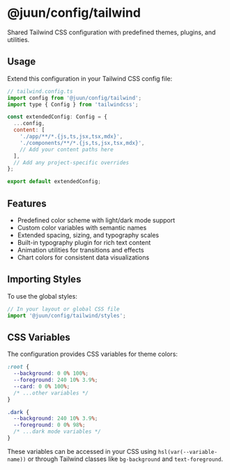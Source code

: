 # @juun/config/tailwind

Shared Tailwind CSS configuration with predefined themes, plugins, and utilities.

## Usage

Extend this configuration in your Tailwind CSS config file:

```js
// tailwind.config.ts
import config from '@juun/config/tailwind';
import type { Config } from 'tailwindcss';

const extendedConfig: Config = {
  ...config,
  content: [
    './app/**/*.{js,ts,jsx,tsx,mdx}',
    './components/**/*.{js,ts,jsx,tsx,mdx}',
    // Add your content paths here
  ],
  // Add any project-specific overrides
};

export default extendedConfig;
```

## Features

- Predefined color scheme with light/dark mode support
- Custom color variables with semantic names
- Extended spacing, sizing, and typography scales
- Built-in typography plugin for rich text content
- Animation utilities for transitions and effects
- Chart colors for consistent data visualizations

## Importing Styles

To use the global styles:

```js
// In your layout or global CSS file
import '@juun/config/tailwind/styles';
```

## CSS Variables

The configuration provides CSS variables for theme colors:

```css
:root {
  --background: 0 0% 100%;
  --foreground: 240 10% 3.9%;
  --card: 0 0% 100%;
  /* ...other variables */
}

.dark {
  --background: 240 10% 3.9%;
  --foreground: 0 0% 98%;
  /* ...dark mode variables */
}
```

These variables can be accessed in your CSS using `hsl(var(--variable-name))` or through Tailwind classes like `bg-background` and `text-foreground`.